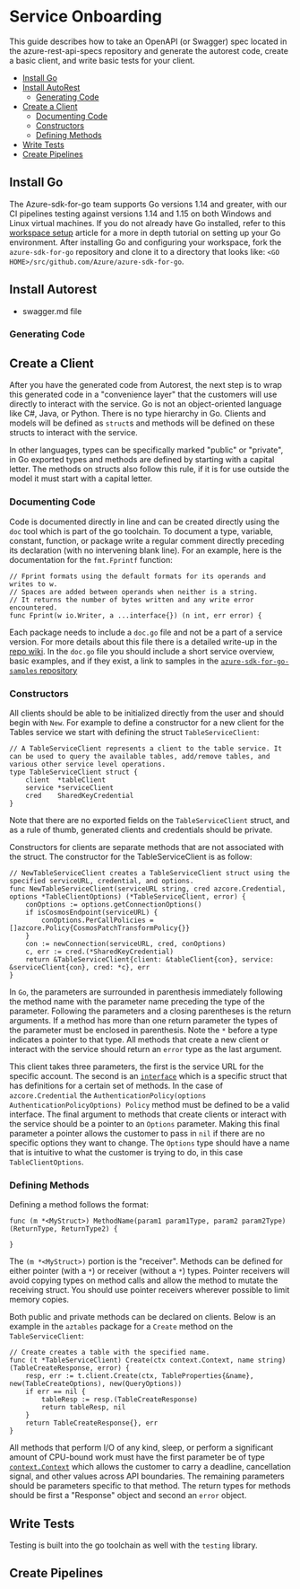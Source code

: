 # Service Onboarding

This guide describes how to take an OpenAPI (or Swagger) spec located in the azure-rest-api-specs repository and generate the autorest code, create a basic client, and write basic tests for your client.

* [Install Go](#install-go)
* [Install AutoRest](#install-autorest)
    * [Generating Code](#generating-code)
* [Create a Client](#create-a-client)
	* [Documenting Code](#documenting-code)
    * [Constructors](#constructors)
	* [Defining Methods](#defining-methods)
* [Write Tests](#write-tests)
* [Create Pipelines](#create-pipelines)

## Install Go

The Azure-sdk-for-go team supports Go versions 1.14 and greater, with our CI pipelines testing against versions 1.14 and 1.15 on both Windows and Linux virtual machines. If you do not already have Go installed, refer to this [workspace setup][workspace_setup] article for a more in depth tutorial on setting up your Go environment. After installing Go and configuring your workspace, fork the `azure-sdk-for-go` repository and clone it to a directory that looks like: `<GO HOME>/src/github.com/Azure/azure-sdk-for-go`.

## Install Autorest

* swagger.md file

### Generating Code


## Create a Client

After you have the generated code from Autorest, the next step is to wrap this generated code in a "convenience layer" that the customers will use directly to interact with the service. Go is not an object-oriented language like C#, Java, or Python. There is no type hierarchy in Go. Clients and models will be defined as `struct`s and methods will be defined on these structs to interact with the service.

In other languages, types can be specifically marked "public" or "private", in Go exported types and methods are defined by starting with a capital letter. The methods on structs also follow this rule, if it is for use outside the model it must start with a capital letter.

### Documenting Code
Code is documented directly in line and can be created directly using the `doc` tool which is part of the go toolchain. To document a type, variable, constant, function, or package write a regular comment directly preceding its declaration (with no intervening blank line). For an example, here is the documentation for the `fmt.Fprintf` function:
```golang
// Fprint formats using the default formats for its operands and writes to w.
// Spaces are added between operands when neither is a string.
// It returns the number of bytes written and any write error encountered.
func Fprint(w io.Writer, a ...interface{}) (n int, err error) {
```

Each package needs to include a `doc.go` file and not be a part of a service version. For more details about this file there is a detailed write-up in the [repo wiki](https://github.com/Azure/azure-sdk-for-go/wiki/doc.go-template). In the `doc.go` file you should include a short service overview, basic examples, and if they exist, a link to samples in the [`azure-sdk-for-go-samples` repository](https://github.com/azure-samples/azure-sdk-for-go-samples)

### Constructors
All clients should be able to be initialized directly from the user and should begin with `New`. For example to define a constructor for a new client for the Tables service we start with defining the struct `TableServiceClient`:
```golang
// A TableServiceClient represents a client to the table service. It can be used to query the available tables, add/remove tables, and various other service level operations.
type TableServiceClient struct {
	client  *tableClient
	service *serviceClient
	cred    SharedKeyCredential
}
```
Note that there are no exported fields on the `TableServiceClient` struct, and as a rule of thumb, generated clients and credentials should be private.

Constructors for clients are separate methods that are not associated with the struct. The constructor for the TableServiceClient is as follow:
```golang
// NewTableServiceClient creates a TableServiceClient struct using the specified serviceURL, credential, and options.
func NewTableServiceClient(serviceURL string, cred azcore.Credential, options *TableClientOptions) (*TableServiceClient, error) {
	conOptions := options.getConnectionOptions()
	if isCosmosEndpoint(serviceURL) {
		conOptions.PerCallPolicies = []azcore.Policy{CosmosPatchTransformPolicy{}}
	}
	con := newConnection(serviceURL, cred, conOptions)
	c, err := cred.(*SharedKeyCredential)
	return &TableServiceClient{client: &tableClient{con}, service: &serviceClient{con}, cred: *c}, err
}
```
In `Go`, the parameters are surrounded in parenthesis immediately following the method name with the parameter name preceding the type of the parameter. Following the parameters and a closing parentheses is the return arguments. If a method has more than one return parameter the types of the parameter must be enclosed in parenthesis. Note the `*` before a type indicates a pointer to that type. All methods that create a new client or interact with the service should return an `error` type as the last argument.

This client takes three parameters, the first is the service URL for the specific account. The second is an [`interface`](https://gobyexample.com/interfaces) which is a specific struct that has definitions for a certain set of methods. In the case of `azcore.Credential` the `AuthenticationPolicy(options AuthenticationPolicyOptions) Policy` method must be defined to be a valid interface. The final argument to methods that create clients or interact with the service should be a pointer to an `Options` parameter. Making this final parameter a pointer allows the customer to pass in `nil` if there are no specific options they want to change. The `Options` type should have a name that is intuitive to what the customer is trying to do, in this case `TableClientOptions`.

### Defining Methods
Defining a method follows the format:
```golang
func (m *<MyStruct>) MethodName(param1 param1Type, param2 param2Type) (ReturnType, ReturnType2) {

}
```
The `(m *<MyStruct>)` portion is the "receiver". Methods can be defined for either pointer (with a `*`) or receiver (without a `*`) types. Pointer receivers will avoid copying types on method calls and allow the method to mutate the receiving struct. You should use pointer receivers wherever possible to limit memory copies.


Both public and private methods can be declared on clients. Below is an example in the `aztables` package for a `Create` method on the `TableServiceClient`:
```golang
// Create creates a table with the specified name.
func (t *TableServiceClient) Create(ctx context.Context, name string) (TableCreateResponse, error) {
	resp, err := t.client.Create(ctx, TableProperties{&name}, new(TableCreateOptions), new(QueryOptions))
	if err == nil {
		tableResp := resp.(TableCreateResponse)
		return tableResp, nil
	}
	return TableCreateResponse{}, err
}
```

All methods that perform I/O of any kind, sleep, or perform a significant amount of CPU-bound work must have the first parameter be of type [`context.Context`][golang_context] which allows the customer to carry a deadline, cancellation signal, and other values across API boundaries. The remaining parameters should be parameters specific to that method. The return types for methods should be first a "Response" object and second an `error` object.

## Write Tests

Testing is built into the go toolchain as well with the `testing` library. 

## Create Pipelines

<!-- LINKS -->
[workspace_setup]: https://www.digitalocean.com/community/tutorials/how-to-install-go-and-set-up-a-local-programming-environment-on-windows-10
[golang_context]: https://golang.org/pkg/context/#Context